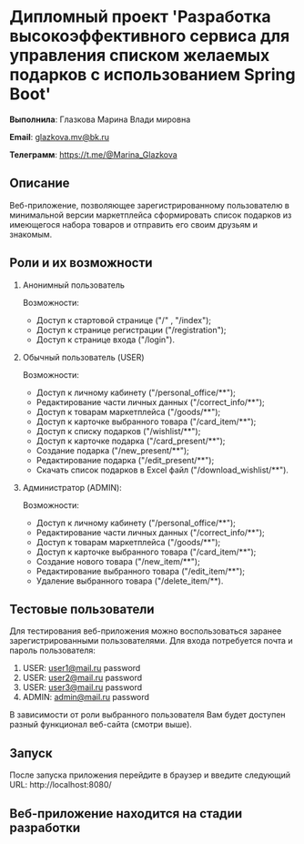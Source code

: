 # Дипломный проект 'Разработка высокоэффективного сервиса для управления списком желаемых подарков с использованием Spring Boot'

**Выполнила**: Глазкова Марина Влади мировна

**Email**: glazkova.mv@bk.ru

**Телеграмм**: https://t.me/@Marina_Glazkova

## Описание
Веб-приложение, позволяющее зарегистрированному пользователю в минимальной версии маркетплейса сформировать список подарков из имеющегося набора товаров и отправить его своим друзьям и знакомым.

## Роли и их возможности

1. Анонимный пользователь

    Возможности: 
   * Доступ к стартовой странице ("/" , "/index");
   * Доступ к странице регистрации ("/registration");
   * Доступ к странице входа ("/login").

2. Обычный пользователь (USER)

    Возможности:
   * Доступ к личному кабинету ("/personal_office/**");
   * Редактирование части личных данных ("/correct_info/**");
   * Доступ к товарам маркетплейса ("/goods/**");
   * Доступ к карточке выбранного товара ("/card_item/**");
   * Доступ к списку подарков ("/wishlist/**");
   * Доступ к карточке подарка ("/card_present/**");
   * Создание подарка ("/new_present/**");
   * Редактирование подарка ("/edit_present/**");
   * Скачать список подарков в Excel файл ("/download_wishlist/**").

3. Администратор (ADMIN):
    
    Возможности:
    * Доступ к личному кабинету ("/personal_office/**");
    * Редактирование части личных данных ("/correct_info/**");
    * Доступ к товарам маркетплейса ("/goods/**");
    * Доступ к карточке выбранного товара ("/card_item/**");
    * Создание нового товара ("/new_item/**");
    * Редактирование выбранного товара ("/edit_item/**");
    * Удаление выбранного товара ("/delete_item/**).

## Тестовые пользователи

Для тестирования веб-приложения можно воспользоваться заранее зарегистрированными пользователями. Для входа потребуется почта и пароль пользователя:

1. USER: user1@mail.ru password
2. USER: user2@mail.ru password
3. USER: user3@mail.ru password
4. ADMIN: admin@mail.ru password

В зависимости от роли выбранного пользователя Вам будет доступен разный функционал веб-сайта (смотри выше).

## Запуск
После запуска приложения перейдите в браузер и введите следующий URL: http://localhost:8080/

## Веб-приложение находится на стадии разработки